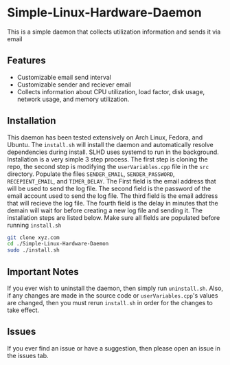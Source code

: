 # Simple-Linux-Hardware-Daemon
This is a simple daemon that collects utilization information and sends it via email

## Features
- Customizable email send interval
- Customizable sender and reciever email
- Collects information about CPU utilization, load factor, disk usage, network usage, and memory utilization.

## Installation
This daemon has been tested extensively on Arch Linux, Fedora, and Ubuntu. The `install.sh` will install the daemon and automatically resolve dependencies during install. SLHD uses systemd to run in the background. Installation is a very simple 3 step process. The first step is cloning the repo, the second step is modifying the `userVariables.cpp` file in the `src` directory. Populate the files `SENDER_EMAIL`, `SENDER_PASSWORD`, `RECEPIENT_EMAIL`, and `TIMER_DELAY`. The First field is the email address that will be used to send the log file. The second field is the password of the email account used to send the log file. The third field is the email address that will recieve the log file. The fourth field is the delay in minutes that the demain will wait for before creating a new log file and sending it. The installation steps are listed below. Make sure all fields are populated before running `install.sh`

```bash
git clone xyz.com
cd ./Simple-Linux-Hardware-Daemon
sudo ./install.sh
```

## Important Notes
If you ever wish to uninstall the daemon, then simply run `uninstall.sh`. Also, if any changes are made in the source code or `userVariables.cpp`'s values are changed, then you must rerun `install.sh` in order for the changes to take effect.

## Issues
If you ever find an issue or have a suggestion, then please open an issue in the issues tab.
